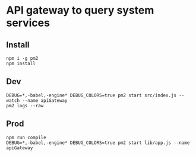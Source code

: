 # API gateway to query system services

## Install
```
npm i -g pm2
npm install
```

## Dev
```
DEBUG=*,-babel,-engine* DEBUG_COLORS=true pm2 start src/index.js --watch --name apiGateway
pm2 logs --raw
```

## Prod
```
npm run compile
DEBUG=*,-babel,-engine* DEBUG_COLORS=true pm2 start lib/app.js --name apiGateway
```
